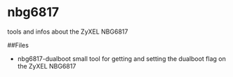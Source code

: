 # nbg6817
tools and infos about the ZyXEL NBG6817

##Files
- nbg6817-dualboot
  small tool for getting and setting the dualboot flag on the ZyXEL NBG6817
